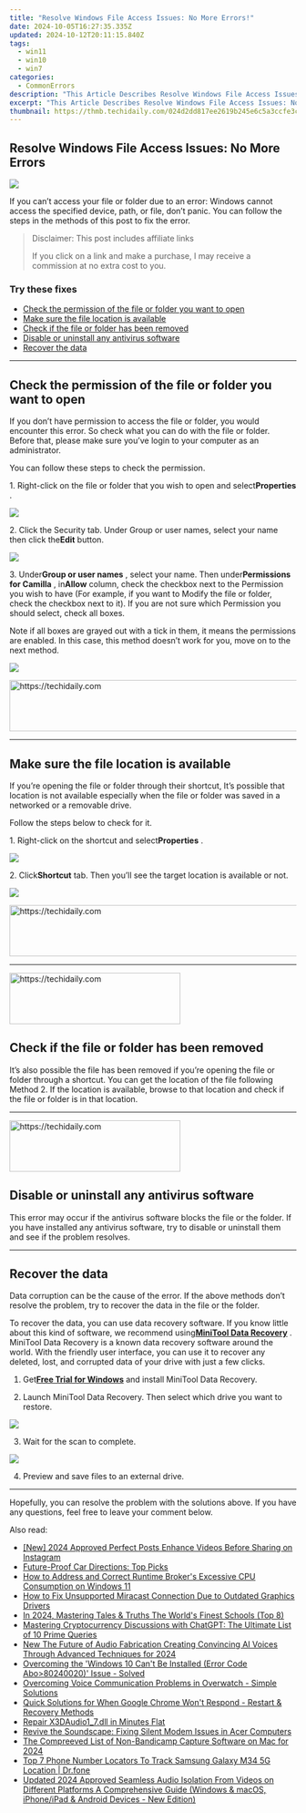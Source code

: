 ```yaml
---
title: "Resolve Windows File Access Issues: No More Errors!"
date: 2024-10-05T16:27:35.335Z
updated: 2024-10-12T20:11:15.840Z
tags:
  - win11
  - win10
  - win7
categories:
  - CommonErrors
description: "This Article Describes Resolve Windows File Access Issues: No More Errors!"
excerpt: "This Article Describes Resolve Windows File Access Issues: No More Errors!"
thumbnail: https://thmb.techidaily.com/024d2dd817ee2619b245e6c5a3ccfe3c6aa8b0c6c91657315d09ce45d229f3c2.jpg
---
```


## Resolve Windows File Access Issues: No More Errors

![](https://images.drivereasy.com/wp-content/uploads/2017/08/img_599f8f3c5e1c5.png)

 If you can’t access your file or folder due to an error: Windows cannot access the specified device, path, or file, don’t panic. You can follow the steps in the methods of this post to fix the error.

>  Disclaimer: This post includes affiliate links
>
>  If you click on a link and make a purchase, I may receive a commission at no extra cost to you.
>

### Try these fixes

* [Check the permission of the file or folder you want to open](https://tools.techidaily.com/drivereasy/download/)
* [Make sure the file location is available](https://tools.techidaily.com/drivereasy/download/)
* [Check if the file or folder has been removed](https://tools.techidaily.com/drivereasy/download/)
* [Disable or uninstall any antivirus software](https://tools.techidaily.com/drivereasy/download/)
* [Recover the data](https://tools.techidaily.com/drivereasy/download/)

---

## **Check the permission of the file or folder you want to open**

 If you don’t have permission to access the file or folder, you would encounter this error. So check what you can do with the file or folder. Before that, please make sure you’ve login to your computer as an administrator.

You can follow these steps to check the permission.

 1\. Right-click on the file or folder that you wish to open and select**Properties** .

![](https://images.drivereasy.com/wp-content/uploads/2017/08/img_599f9930d6af0.png)

 2\. Click the Security tab. Under Group or user names, select your name then click the**Edit** button.

![](https://images.drivereasy.com/wp-content/uploads/2017/08/img_599f994b5c923.png)

 3\. Under**Group or user names** , select your name. Then under**Permissions for Camilla** , in**Allow** column, check the checkbox next to the Permission you wish to have (For example, if you want to Modify the file or folder, check the checkbox next to it). If you are not sure which Permission you should select, check all boxes.

 Note if all boxes are grayed out with a tick in them, it means the permissions are enabled. In this case, this method doesn’t work for you, move on to the next method.

![](https://images.drivereasy.com/wp-content/uploads/2017/08/img_599f996139b6c.png)

<!-- affiliate ads begin -->
<a href="https://appsumo.8odi.net/c/5597632/2082539/7443" target="_top" id="2082539">
  <img src="//a.impactradius-go.com/display-ad/7443-2082539" border="0" alt="https://techidaily.com" width="728" height="90"/>
</a>
<img height="0" width="0" src="https://appsumo.8odi.net/i/5597632/2082539/7443" style="position:absolute;visibility:hidden;" border="0" />
<!-- affiliate ads end -->

---

## Make sure the file location is available

 If you’re opening the file or folder through their shortcut, It’s possible that location is not available especially when the file or folder was saved in a networked or a removable drive.

Follow the steps below to check for it.

 1\. Right-click on the shortcut and select**Properties** .

![](https://images.drivereasy.com/wp-content/uploads/2017/08/img_599f98f45354c.jpg)

 2\. Click**Shortcut** tab. Then you’ll see the target location is available or not.

![](https://images.drivereasy.com/wp-content/uploads/2017/08/img_599f98c81d14c.png)

<!-- affiliate ads begin -->
<a href="https://appsumo.8odi.net/c/5597632/2043597/7443" target="_top" id="2043597">
  <img src="//a.impactradius-go.com/display-ad/7443-2043597" border="0" alt="https://techidaily.com" width="728" height="90"/>
</a>
<img height="0" width="0" src="https://appsumo.8odi.net/i/5597632/2043597/7443" style="position:absolute;visibility:hidden;" border="0" />
<!-- affiliate ads end -->

---

<!-- affiliate ads begin -->
<a href="https://25home.pxf.io/c/5597632/2148644/16836" target="_top" id="2148644">
  <img src="//a.impactradius-go.com/display-ad/16836-2148644" border="0" alt="https://techidaily.com" width="300" height="90"/>
</a>
<img height="0" width="0" src="https://25home.pxf.io/i/5597632/2148644/16836" style="position:absolute;visibility:hidden;" border="0" />
<!-- affiliate ads end -->

## Check if the file or folder has been removed

 It’s also possible the file has been removed if you’re opening the file or folder through a shortcut. You can get the location of the file following Method 2\. If the location is available, browse to that location and check if the file or folder is in that location.

---

<!-- affiliate ads begin -->
<a href="https://aligracehair.sjv.io/c/5597632/1885999/19272" target="_top" id="1885999">
  <img src="//a.impactradius-go.com/display-ad/19272-1885999" border="0" alt="https://techidaily.com" width="300" height="90"/>
</a>
<img height="0" width="0" src="https://aligracehair.sjv.io/i/5597632/1885999/19272" style="position:absolute;visibility:hidden;" border="0" />
<!-- affiliate ads end -->

## Disable or uninstall any antivirus software

 This error may occur if the antivirus software blocks the file or the folder. If you have installed any antivirus software, try to disable or uninstall them and see if the problem resolves.

---

## Recover the data

 Data corruption can be the cause of the error. If the above methods don’t resolve the problem, try to recover the data in the file or the folder.

 To recover the data, you can use data recovery software. If you know little about this kind of software, we recommend using[**MiniTool Data Recovery**](https://www.minitool.com/data-recovery-software/) .  MiniTool Data Recovery is a known data recovery software around the world. With the friendly user interface, you can use it to recover any deleted, lost, and corrupted data of your drive with just a few clicks.

1) Get[**Free Trial for Windows**](https://www.minitool.com/data-recovery-software/)  and install MiniTool Data Recovery.

2) Launch MiniTool Data Recovery. Then select which drive you want to restore.

![](https://images.drivereasy.com/wp-content/uploads/2021/11/image-35-1200x830.png)

3) Wait for the scan to complete.

![](https://images.drivereasy.com/wp-content/uploads/2021/11/image-36-1200x838.png)

 4) Preview and save files to an external drive.

---

 Hopefully, you can resolve the problem with the solutions above. If you have any questions, feel free to leave your comment below.

<ins class="adsbygoogle"
     style="display:block"
     data-ad-format="autorelaxed"
     data-ad-client="ca-pub-7571918770474297"
     data-ad-slot="1223367746"></ins>

<ins class="adsbygoogle"
     style="display:block"
     data-ad-client="ca-pub-7571918770474297"
     data-ad-slot="8358498916"
     data-ad-format="auto"
     data-full-width-responsive="true"></ins>

<span class="atpl-alsoreadstyle">Also read:</span>
<div><ul>
<li><a href="https://instagram-clips.techidaily.com/new-2024-approved-perfect-posts-enhance-videos-before-sharing-on-instagram/"><u>[New] 2024 Approved Perfect Posts Enhance Videos Before Sharing on Instagram</u></a></li>
<li><a href="https://buynow-reviews.techidaily.com/future-proof-car-directions-top-picks/"><u>Future-Proof Car Directions: Top Picks</u></a></li>
<li><a href="https://common-error.techidaily.com/how-to-address-and-correct-runtime-brokers-excessive-cpu-consumption-on-windows-11/"><u>How to Address and Correct Runtime Broker's Excessive CPU Consumption on Windows 11</u></a></li>
<li><a href="https://common-error.techidaily.com/how-to-fix-unsupported-miracast-connection-due-to-outdated-graphics-drivers/"><u>How to Fix Unsupported Miracast Connection Due to Outdated Graphics Drivers</u></a></li>
<li><a href="https://extra-approaches.techidaily.com/in-2024-mastering-tales-and-truths-the-worlds-finest-schools-top-8/"><u>In 2024, Mastering Tales & Truths The World's Finest Schools (Top 8)</u></a></li>
<li><a href="https://tech-revival.techidaily.com/mastering-cryptocurrency-discussions-with-chatgpt-the-ultimate-list-of-10-prime-queries/"><u>Mastering Cryptocurrency Discussions with ChatGPT: The Ultimate List of 10 Prime Queries</u></a></li>
<li><a href="https://sound-tweaking.techidaily.com/new-the-future-of-audio-fabrication-creating-convincing-ai-voices-through-advanced-techniques-for-2024/"><u>New The Future of Audio Fabrication Creating Convincing AI Voices Through Advanced Techniques for 2024</u></a></li>
<li><a href="https://common-error.techidaily.com/1723208087754-overcoming-the-windows-10-cant-be-installed-error-code-abo)80240020-issue-solved/"><u>Overcoming the 'Windows 10 Can't Be Installed (Error Code Abo>80240020)' Issue - Solved</u></a></li>
<li><a href="https://common-error.techidaily.com/1723205841172-overcoming-voice-communication-problems-in-overwatch-simple-solutions/"><u>Overcoming Voice Communication Problems in Overwatch - Simple Solutions</u></a></li>
<li><a href="https://common-error.techidaily.com/quick-solutions-for-when-google-chrome-wont-respond-restart-and-recovery-methods/"><u>Quick Solutions for When Google Chrome Won't Respond - Restart & Recovery Methods</u></a></li>
<li><a href="https://common-error.techidaily.com/repair-x3daudio17dll-in-minutes-flat/"><u>Repair X3DAudio1_7.dll in Minutes Flat</u></a></li>
<li><a href="https://common-error.techidaily.com/revive-the-soundscape-fixing-silent-modem-issues-in-acer-computers/"><u>Revive the Soundscape: Fixing Silent Modem Issues in Acer Computers</u></a></li>
<li><a href="https://screen-video-capture.techidaily.com/the-compreeved-list-of-non-bandicamp-capture-software-on-mac-for-2024/"><u>The Compreeved List of Non-Bandicamp Capture Software on Mac for 2024</u></a></li>
<li><a href="https://android-location-track.techidaily.com/top-7-phone-number-locators-to-track-samsung-galaxy-m34-5g-location-drfone-by-drfone-virtual-android/"><u>Top 7 Phone Number Locators To Track Samsung Galaxy M34 5G Location | Dr.fone</u></a></li>
<li><a href="https://sound-tweaking.techidaily.com/updated-2024-approved-seamless-audio-isolation-from-videos-on-different-platforms-a-comprehensive-guide-windows-and-macos-iphoneipad-and-android-devices-new/"><u>Updated 2024 Approved Seamless Audio Isolation From Videos on Different Platforms A Comprehensive Guide (Windows & macOS, iPhone/iPad & Android Devices - New Edition)</u></a></li>
</ul></div>

